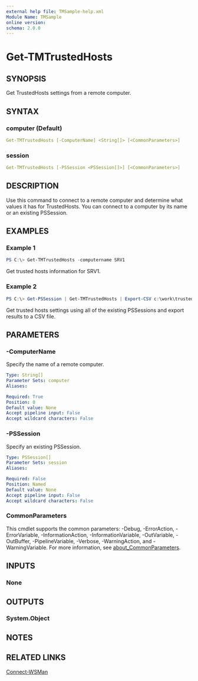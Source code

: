 ```yaml
---
external help file: TMSample-help.xml
Module Name: TMSample
online version:
schema: 2.0.0
---
```


# Get-TMTrustedHosts

## SYNOPSIS

Get TrustedHosts settings from a remote computer.

## SYNTAX

### computer (Default)

```yaml
Get-TMTrustedHosts [-ComputerName] <String[]> [<CommonParameters>]
```

### session

```yaml
Get-TMTrustedHosts [-PSSession <PSSession[]>] [<CommonParameters>]
```

## DESCRIPTION

Use this command to connect to a remote computer and determine what values it has for TrustedHosts. You can connect to a computer by its name or an existing PSSession.

## EXAMPLES

### Example 1

```powershell
PS C:\> Get-TMTrustedHosts -computername SRV1
```

Get trusted hosts information for SRV1.

### Example 2

```powershell
PS C:\> Get-PSSession | Get-TMTrustedHosts | Export-CSV c:\work\trusted.csv
```

Get trusted hosts settings using all of the existing PSSessions and export results to a CSV file.

## PARAMETERS

### -ComputerName

Specify the name of a remote computer.

```yaml
Type: String[]
Parameter Sets: computer
Aliases:

Required: True
Position: 0
Default value: None
Accept pipeline input: False
Accept wildcard characters: False
```

### -PSSession

Specify an existing PSSession.

```yaml
Type: PSSession[]
Parameter Sets: session
Aliases:

Required: False
Position: Named
Default value: None
Accept pipeline input: False
Accept wildcard characters: False
```

### CommonParameters

This cmdlet supports the common parameters: -Debug, -ErrorAction, -ErrorVariable, -InformationAction, -InformationVariable, -OutVariable, -OutBuffer, -PipelineVariable, -Verbose, -WarningAction, and -WarningVariable. For more information, see [about_CommonParameters](http://go.microsoft.com/fwlink/?LinkID=113216).

## INPUTS

### None

## OUTPUTS

### System.Object

## NOTES

## RELATED LINKS

[Connect-WSMan]()
